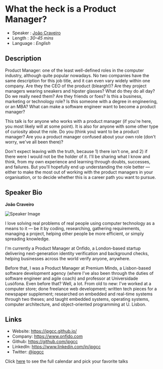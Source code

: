 What the heck is a Product Manager?
===================================

* Speaker   : [João Craveiro](https://pixels.camp/jpgcc)
* Length    : *30–45 mins*
* Language  : *English*

Description
-----------

Product Manager: one of the least well-defined roles in the computer industry, although quite popular nowadays. No two companies have the same description for this job title, and it can even vary widely within one company. Are they the CEO of the product (bleargh!)? Are they project managers wearing sneakers and hipster glasses? What do they do all day? Do we really need them? Are they friends or foes? Is this a business, marketing or technology role? Is this someone with a degree in engineering, or an MBA? What can make a software engineer want to become a product manager?

This talk is for anyone who works with a product manager (if you're here, you most likely will at some point). It is also for anyone with some other type of curiosity about the role. Do you (think you) want to be a product manager? Are you a product manager confused about your own role (don't worry, we've all been there)?

Don't expect leaving with the truth, because 1) there isn't one, and 2) if there were I would not be the holder of it. I'll be sharing what I know and think, from my own experience and learning through doubts, successes, and failures. But you'll hopefully end up understanding the role better — either to make the most out of working with the product managers in your organisation, or to decide whether this is a career path you want to pursue.

Speaker Bio
-----------

**João Craveiro**

![Speaker Image](https://pbs.twimg.com/profile_images/873870033038049280/K3UtIPKg_400x400.jpg)

I love solving real problems of real people using computer technology as a means to it — be it by coding, researching, gathering requirements, managing a project, helping other people be more efficient, or simply spreading knowledge.

I'm currently a Product Manager at Onfido, a London-based startup delivering next-generation identity verification and background checks, helping businesses across the world verify anyone, anywhere.

Before that, I was a Product Manager at Premium Minds, a Lisbon-based software development agency (where I've also been through the duties of software engineer and agile coach) and professor at Universidade Lusófona. Even before that? Well, a lot. From old to new: I've worked at a computer store; done freelance web development; written tech pieces for a newspaper supplement; researched on embedded and real-time systems through two theses; and taught embedded systems, operating systems, computer architecture, and object-oriented programming at U. Lisbon.

Links
-----

* Website: https://jpgcc.github.io/
* Company: https://www.onfido.com
* Github: https://github.com/jpgcc
* LinkedIn: https://www.linkedin.com/in/jpgcc
* Twitter: [@jpgcc](https://twitter.com/jpgcc_)

Click [here][1] to see the full calendar and pick your favorite talks

[1]: https://pixels.camp/schedule/

